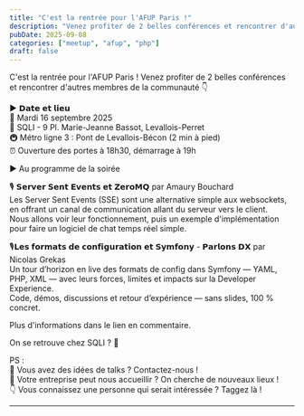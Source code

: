 ```yaml
---
title: "C'est la rentrée pour l'AFUP Paris !"
description: "Venez profiter de 2 belles conférences et rencontrer d'autres membres de la communauté 👇"
pubDate: 2025-09-08
categories: ["meetup", "afup", "php"]
draft: false
---
```


C'est la rentrée pour l'AFUP Paris ! Venez profiter de 2 belles conférences et rencontrer d'autres membres de la communauté 👇

▶️ 𝗗𝗮𝘁𝗲 𝗲𝘁 𝗹𝗶𝗲𝘂  
📅 Mardi 16 septembre 2025  
📍 SQLI - 9 Pl. Marie-Jeanne Bassot, Levallois-Perret  
🚇 Métro ligne 3 : Pont de Levallois-Bécon (2 min à pied)  
⏰ Ouverture des portes à 18h30, démarrage à 19h

▶️ Au programme de la soirée

🎙️ 𝗦𝗲𝗿𝘃𝗲𝗿 𝗦𝗲𝗻𝘁 𝗘𝘃𝗲𝗻𝘁𝘀 𝗲𝘁 𝗭𝗲𝗿𝗼𝗠𝗤 par Amaury Bouchard  
Les Server Sent Events (SSE) sont une alternative simple aux websockets, en offrant un canal de communication allant du serveur vers le client.  
Nous allons voir leur fonctionnement, puis un exemple d'implémentation pour faire un logiciel de chat temps réel simple.

🎙️𝗟𝗲𝘀 𝗳𝗼𝗿𝗺𝗮𝘁𝘀 𝗱𝗲 𝗰𝗼𝗻𝗳𝗶𝗴𝘂𝗿𝗮𝘁𝗶𝗼𝗻 𝗲𝘁 𝗦𝘆𝗺𝗳𝗼𝗻𝘆 - 𝗣𝗮𝗿𝗹𝗼𝗻𝘀 𝗗𝗫 par Nicolas Grekas  
Un tour d’horizon en live des formats de config dans Symfony — YAML, PHP, XML — avec leurs forces, limites et impacts sur la Developer Experience.  
Code, démos, discussions et retour d’expérience — sans slides, 100 % concret.

Plus d'informations dans le lien en commentaire.

On se retrouve chez SQLI ? 🙂

PS :  
💬 Vous avez des idées de talks ? Contactez-nous !  
🏢 Votre entreprise peut nous accueillir ? On cherche de nouveaux lieux !  
👇 Vous connaissez une personne qui serait intéressée ? Taggez là !

---